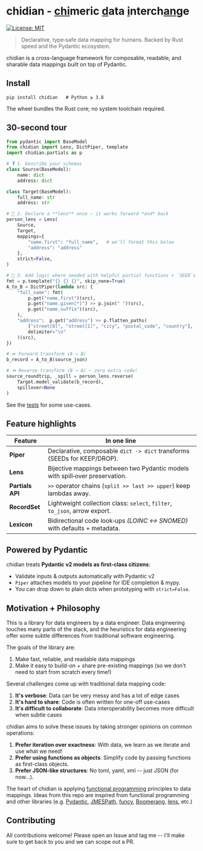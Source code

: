 # chidian - <ins alt="chi">chi</ins>meric <ins alt="d̲">d</ins>ata <ins alt="i̲">i</ins>nterch<ins alt="a̲n̲">an</ins>ge

[![License: MIT](https://img.shields.io/badge/License-MIT-yellow.svg)](https://opensource.org/licenses/MIT)

> Declarative, type‑safe data mapping for humans. Backed by Rust speed and the Pydantic ecosystem.

chidian is a cross-language framework for composable, readable, and sharable data mappings built on top of Pydantic.

## Install
```
pip install chidian   # Python ≥ 3.8
```
The wheel bundles the Rust core; no system toolchain required.

## 30-second tour
```python
from pydantic import BaseModel
from chidian import Lens, DictPiper, template
import chidian.partials as p

# 🎙️ 1. Describe your schemas
class Source(BaseModel):
    name: dict
    address: dict

class Target(BaseModel):
    full_name: str
    address: str

# 🔎 2. Declare a **lens** once – it works forward *and* back
person_lens = Lens(
    Source,
    Target,
    mappings={
        "name.first": "full_name",   # we’ll format this below
        "address": "address"
    },
    strict=False,
)

# 🌱 3. Add logic where needed with helpful partial functions + `SEED`s
fmt = p.template("{} {} {}", skip_none=True)
A_to_B = DictPiper(lambda src: {
    "full_name": fmt(
        p.get("name.first")(src),
        p.get("name.given[*]") >> p.join(" ")(src),
        p.get("name.suffix")(src),
    ),
    "address":  p.get("address") >> p.flatten_paths(
        ["street[0]", "street[1]", "city", "postal_code", "country"],
        delimiter="\n"
    )(src),
})

# ⏩ Forward transform (A → B)
b_record = A_to_B(source_json)

# ⏪ Reverse transform (B → A) – zero extra code!
source_roundtrip, _spill = person_lens.reverse(
    Target.model_validate(b_record),
    spillover=None
)
```

See the [tests](/chidian-py/tests) for some use-cases.

## Feature highlights

| Feature          | In one line                                                                  |
| ---------------- | ---------------------------------------------------------------------------- |
| **Piper**        | Declarative, composable `dict -> dict` transforms (SEEDs for KEEP/DROP).     |
| **Lens**         | Bijective mappings between two Pydantic models with spill‑over preservation. |
| **Partials API** | `>>` operator chains (`split >> last >> upper`) keep lambdas away.           |
| **RecordSet**    | Lightweight collection class: `select`, `filter`, `to_json`, arrow export.   |
| **Lexicon**      | Bidirectional code look‑ups *(LOINC ↔ SNOMED)* with defaults + metadata.     |


## Powered by Pydantic

chidian treats **Pydantic v2 models as first‑class citizens**:

* Validate inputs & outputs automatically with Pydantic v2
* `Piper` attaches models to your pipeline for IDE completion & mypy.
* You can drop down to plain dicts when prototyping with `strict=False`.


## Motivation + Philosophy

This is a library for data engineers by a data engineer. Data engineering touches many parts of the stack, and the heuristics for data engineering offer some subtle differences from traditional software engineering.

The goals of the library are:
1. Make fast, reliable, and readable data mappings
2. Make it easy to build-on + share pre-existing mappings (so we don't need to start from scratch every time!)

Several challenges come up with traditional data mapping code:
1. **It's verbose**: Data can be very messy and has a lot of edge cases
2. **It's hard to share**: Code is often written for one-off use-cases
3. **It's difficult to collaborate**: Data interoperability becomes more difficult when subtle cases 

chidian aims to solve these issues by taking stronger opinions on common operations:
1. **Prefer iteration over exactness**: With data, we learn as we iterate and use what we need!
2. **Prefer using functions as objects**: Simplify code by passing functions as first-class objects.
3. **Prefer JSON-like structures**: No toml, yaml, xml -- just JSON (for now...).

The heart of chidian is applying [functional programming](https://en.wikipedia.org/wiki/Functional_programming) principles to data mappings.
Ideas from this repo are inspired from functional programming and other libraries (e.g. [Pydantic](https://github.com/pydantic/pydantic), [JMESPath](https://github.com/jmespath), [funcy](https://github.com/Suor/funcy), [Boomerang](https://github.com/boomerang-lang/boomerang/tree/master), [lens](https://hackage.haskell.org/package/lens), etc.)

## Contributing

All contributions welcome! Please open an Issue and tag me -- I'll make sure to get back to you and we can scope out a PR.
